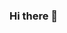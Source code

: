 ### Hi there 👋

<!--
**christinekimani/christinekimani** is a ✨ _special_ ✨ repository because its `README.md` (this file) appears on your GitHub profile.

Here are some ideas to get you started:

- 🔭 I’m currently working on ...learning how to code
- 🌱 I’m currently learning ...civil engineering
- 👯 I’m looking to collaborate on ...kikapu studio
- 🤔 I’m looking for help with ...design
- 💬 Ask me about ...the environment
- 📫 How to reach me: ...christinekimani881@gmail.com
- 😄 Pronouns: ...she/her
- ⚡ Fun fact: ...Love is Like Skydiving
-->
